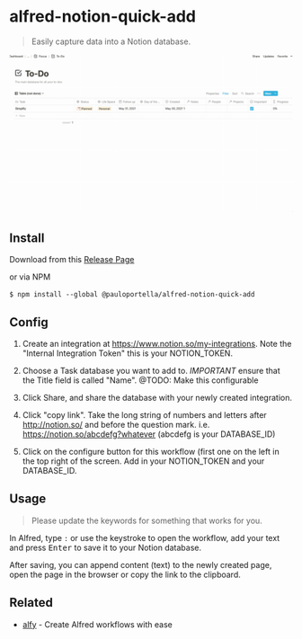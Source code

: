 # alfred-notion-quick-add

> Easily capture data into a Notion database.

![Walkthrough](/walkthrough.gif)

## Install

Download from this [Release Page](https://github.com/pauloportella/alfred-notion-quick-add/releases)

or via NPM

```
$ npm install --global @pauloportella/alfred-notion-quick-add
```

## Config

1. Create an integration at https://www.notion.so/my-integrations.  Note the "Internal Integration Token" this is your NOTION_TOKEN.

2. Choose a Task database you want to add to. *IMPORTANT* ensure that the Title field is called "Name".  @TODO: Make this configurable

3. Click Share, and share the database with your newly created integration.

4. Click "copy link".  Take the long string of numbers and letters after http://notion.so/ and before the question mark.
i.e. https://notion.so/abcdefg?whatever (abcdefg is your DATABASE_ID)

5. Click on the configure button for this workflow (first one on the left in the top right of the screen.  Add in your NOTION_TOKEN and your DATABASE_ID.

## Usage

> Please update the keywords for something that works for you.

In Alfred, type `:` or use the keystroke to open the workflow, add your text and press <kbd>Enter</kbd> to save it to your Notion database.

After saving, you can append content (text) to the newly created page, open the page in the browser or copy the link to the clipboard.

## Related

- [alfy](https://github.com/sindresorhus/alfy) - Create Alfred workflows with ease
